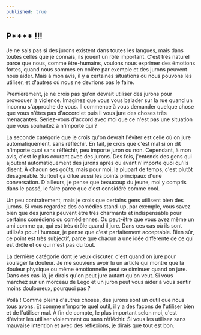 ```yaml
---
published: true
---
```

## P**** !!!

Je ne sais pas si des jurons existent dans toutes les langues, mais dans toutes celles que je connais, ils jouent un rôle important. C'est très naturel parce que nous, comme être-humains, voulons nous exprimer des émotions fortes, quand nous sommes en colère par exemple et des jurons peuvent nous aider. Mais à mon avis, il y a certaines situations où nous pouvons les utiliser, et d'autres où nous ne devrions pas le faire.

Premièrement, je ne crois pas qu'on devrait utiliser des jurons pour provoquer la violence. Imaginez que vous vous balader sur la rue quand un inconnu s'approche de vous. Il commence à vous demander quelque chose que vous n'êtes pas d'accord et puis il vous jure des choses très menaçantes. Seriez-vous d'accord avec moi que ce n'est pas une situation que vous souhaitez à n'importe qui ?

La seconde catégorie que je crois qu'on devrait l'éviter est celle où on jure automatiquement, sans réfléchir. En fait, je crois que c'est mal si on dit n'importe quoi sans réfléchir, peu importe juron ou non. Cependant, à mon avis, c'est le plus courant avec des jurons. Des fois, j'entends des gens qui ajoutent automatiquement des jurons après ou avant n'importe quoi qu'ils disent. À chacun ses goûts, mais pour moi, la plupart de temps, c'est plutôt désagréable. Surtout ça dilue aussi les points principaux d'une conversation. D'ailleurs, je pense que beaucoup du jeune, moi y compris dans le passé, le faire parce que c'est considéré comme cool.

Un peu contrairement, mais je crois que certains gens utilisent bien des jurons. Si vous regardez des comédies stand-up, par exemple, vous savez bien que des jurons peuvent être très charmants et indispensable pour certains comédiens ou comédiennes. Ou peut-être que vous avez même un ami comme ça, qui est très drôle quand il jure. Dans ces cas où ils sont utilisés pour l'humour, je pense que c'est parfaitement acceptable. Bien sûr, ce point est très subjectif, parce que chacun a une idée différente de ce qui est drôle et ce qui n'est pas du tout.

La dernière catégorie dont je veux discuter, c'est quand on jure pour soulager la douleur. Je me souviens avoir lu un article qui montre que la douleur physique ou même émotionnelle peut se diminuer quand on jure. Dans ces cas-là, je dirais qu'on peut jure autant qu'on veut. Si vous marchez sur un morceau de Lego et un juron peut vous aider à vous sentir moins douloureux, pourquoi pas ?

Voilà ! Comme pleins d'autres choses, des jurons sont un outil que nous tous avons. Et comme n'importe quel outil, il y a des façons de l'utiliser bien et de l'utiliser mal. À fin de compte, le plus important selon moi, c'est d'éviter les utiliser violemment ou sans réfléchir. Si vous les utilisez sans mauvaise intention et avec des réflexions, je dirais que tout est bon. 